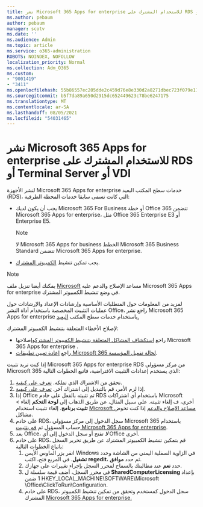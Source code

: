 ```yaml
---
title: نشر Microsoft 365 Apps for enterprise للاستخدام المشترك على RDS أو Terminal Server أو VDI
ms.author: pebaum
author: pebaum
manager: scotv
ms.date: ''
ms.audience: Admin
ms.topic: article
ms.service: o365-administration
ROBOTS: NOINDEX, NOFOLLOW
localization_priority: Normal
ms.collection: Adm_O365
ms.custom:
- "9001419"
- "3411"
ms.openlocfilehash: 55b86557ec205dde2c459d76e8e330d2a8271dbec723f079e119ebe409b41c3f
ms.sourcegitcommit: b5f7da89a650d2915dc652449623c78be6247175
ms.translationtype: MT
ms.contentlocale: ar-SA
ms.lasthandoff: 08/05/2021
ms.locfileid: "54031465"
---
```

# <a name="deploying-microsoft-365-apps-for-enterprise-for-shared-use-on-rds-terminal-server-or-vdi"></a>نشر Microsoft 365 Apps for enterprise للاستخدام المشترك على RDS أو Terminal Server أو VDI

لنشر الأجهزة Microsoft 365 Apps for enterprise خدمات سطح المكتب البعيد (RDS)، التي كانت تسمى سابقا خدمات المحطة الطرفية:

- يجب أن يكون لديك Microsoft 365 For Business أو خطة Office 365 تتضمن Microsoft 365 Apps for enterprise، مثل Office 365 Enterprise E3 أو Enterprise E5.
   > [!NOTE]
   > لا Microsoft 365 Apps for business الخطط Microsoft 365 Business Standard تتضمن Microsoft 365 Apps for enterprise.
- يجب تمكين تنشيط [الكمبيوتر المشترك](https://docs.microsoft.com/DeployOffice/overview-shared-computer-activation).

> [!NOTE]
> يمكنك أيضا تنزيل ملف [Microsoft](https://aka.ms/SaRA_OfficeSCA_M365Portal) مساعد الإصلاح والدعم عليه Microsoft 365 Apps for enterprise في وضع تنشيط الكمبيوتر المشترك.

لمزيد من المعلومات حول المتطلبات الأساسية وإرشادات الإعداد والإرشادات حول عمليات التثبيت المخصصة باستخدام أداة النشر Office، راجع نشر Microsoft 365 Apps for enterprise باستخدام خدمات سطح المكتب [البعيد.](https://docs.microsoft.com/DeployOffice/deploy-microsoft-365-apps-remote-desktop-services)

لإصلاح الأخطاء المتعلقة بتنشيط الكمبيوتر المشترك:

- راجع [استكشاف المشاكل المتعلقة بتنشيط الكمبيوتر المشترك](https://docs.microsoft.com/DeployOffice/troubleshoot-shared-computer-activation)وإصلاحها Microsoft 365 Apps for enterprise .
- راجع [إعادة تعيين تطبيقات Microsoft 365 لحالة تفعيل المؤسسة](https://go.microsoft.com/fwlink/?linkid=2109218).

إذا كنت تريد تثبيت Microsoft 365 Apps for enterprise RDS من مركز مسؤولي Microsoft 365 الذي يستخدم إعدادات التثبيت الافتراضية، فاتبع الخطوات التالية:

1. تحقق من الاشتراك الذي تملكه. [تعرف على كيفية](https://docs.microsoft.com/microsoft-365/admin/admin-overview/what-subscription-do-i-have).
2. إذا لزم الأمر، قم بالتبديل إلى اشتراك آخر. [تعرف على كيفية](https://docs.microsoft.com/microsoft-365/commerce/subscriptions/switch-to-a-different-plan).
3. إذا Office تم تثبيته بالفعل على خادم RDS باستخدام أي اشتراكات Microsoft أخرى، ف إلغاء تثبيته. على سبيل المثال، عن طريق الذهاب إلى **لوحة التحكم** إلغاء  >  **تثبيت برنامج**. إلغاء تثبيت استخدام [Microsoft مساعد الإصلاح والدعم](https://aka.ms/SARA-OfficeUninstall-Alchemy) إذا كنت تخوض مشاكل.
4. على خادم RDS، سجل الدخول إلى مركز مسؤولي Microsoft 365 باستخدام حساب المسؤول ثم [قم بتثبيت Microsoft 365 Apps for enterprise](https://portal.office.com/OLS/MySoftware.aspx).
5. بعد Office، ***لا*** تفتح أو سجل الدخول إلى أي Office أخرى.
6. على خادم RDS، قم بتمكين تنشيط الكمبيوتر المشترك عن طريق تحرير السجل باتباع الخطوات التالية:
   1. انقر بزر الماوس الأيمن Windows في الزاوية السفلية اليمنى من الشاشة وحدد **تشغيل**. في المربع فتح، اكتب **regedit**، ثم حدد **موافق**.
   2. حدد **نعم** عند مطالبتك بالسماح لمحرر السجل بإجراء تغييرات على جهازك.
   3. في محرر السجل، أضف قيمة سلسلة **ل SharedComputerLicensing** بإعداد 1 ضمن HKEY_LOCAL_MACHINE\SOFTWARE\Microsoft \Office\ClickToRun\Configuration.
   4. على خادم RDS، سجل الدخول كمستخدم وتحقق من تمكين تنشيط الكمبيوتر المشترك [Microsoft 365 Apps for enterprise.](https://docs.microsoft.com/DeployOffice/troubleshoot-shared-computer-activation#verify-that-activation-for-microsoft-365-apps-succeeded) 
